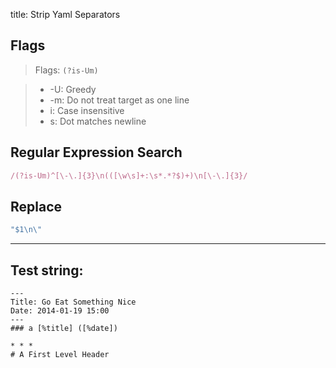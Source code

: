 title: Strip Yaml Separators

## Flags

> Flags: `(?is-Um)`

> * -U: Greedy
> * -m: Do not treat target as one line
> * i: Case insensitive
> * s: Dot matches newline

## Regular Expression Search

```ruby
/(?is-Um)^[\-\.]{3}\n(([\w\s]+:\s*.*?$)+)\n[\-\.]{3}/
```

## Replace

```ruby
"$1\n\"
```

---

## Test string:

```text
---
Title: Go Eat Something Nice
Date: 2014-01-19 15:00
---
### a [%title] ([%date])

* * *
# A First Level Header

```


